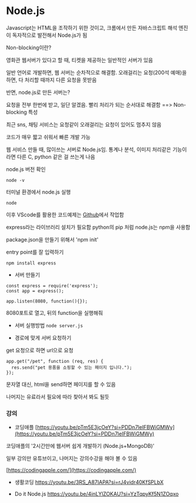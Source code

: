 # Node.js

Javascript는 HTML을 조작하기 위한 것이고, 크롬에서 만든 자바스크립트 해석 엔진이 독자적으로 발전해서 Node.js가 됨

Non-blocking이란?

영화관 웹서버가 있다고 할 때, 티켓을 제공하는 일반적인 서버가 있음

일반 언어로 개발하면, 웹 서버는 순차적으로 해결함. 오래걸리는 요청(200석 예매)을 하면, 다 처리할 때까지 다른 요청을 못받음

반면, node.js로 만든 서버는?

요청을 전부 한번에 받고, 일단 알겠음. 빨리 처리가 되는 순서대로 해결함 ==> Non-blocking 특성

최근 sns, 채팅 서비스는 요청같이 오래걸리는 요청이 있어도 멈추지 않음

코드가 매우 짧고 쉬워서 빠른 개발 가능

웹 서비스 만들 때, 많이쓰는 서버로 Node.js임. 통계나 분석, 이미지 처리같은 기능이라면 다른 C, python 같은 걸 쓰는게 나음

node.js 버전 확인

`node -v`

터미널 환경에서 node.js 실행

`node`

이후 VScode를 활용한 코드예제는 [Github](https://github.com/shinysong/Nodejs-mongoDB)에서 작업함

express라는 라이브러리 설치가 필요함 python의 pip 처럼 node.js는 npm을 사용함

package.json을 만들기 위해서 'npm init'

entry point를 잘 입력하기

`npm install express`

- 서버 만들기

```
const express = require('express');
const app = express();

app.listen(8080, function(){}); 
```
8080포트로 열고, 뒤의 function을 실행해줘

- 서버 실행방법
`node server.js` 

- 경로에 맞게 서버 요청하기

get 요청으로 하면 url으로 요청

```
app.get("/pet", function (req, res) {
  res.send("pet 용품을 쇼핑할 수 있는 페이지 입니다.");
});

```
문자열 대신, html을 send하면 페이지를 할 수 있음

나머지는 유료라서 필요에 따라 찾아서 봐도 될듯

### 강의

- 코딩애플 [https://youtu.be/pTm5E3jcOeY?si=PDDn7leIFBWiGMWy](https://youtu.be/pTm5E3jcOeY?si=PDDn7leIFBWiGMWy)

코딩애플의 '2시간만에 웹서버 쉽게 개발하기 (Node.js+MongoDB)'

일부 강의만 유튜브이고, 나머지는 강의수강을 해야 볼 수 있음

[https://codingapple.com/](https://codingapple.com/)

- 생활코딩
https://youtu.be/3RS_A87IAPA?si=rJ4vidr40KfSPLbX

- Do it Node.js
https://youtu.be/4inLYlZOKAU?si=YzTqpyKf5N1ZOqxo
